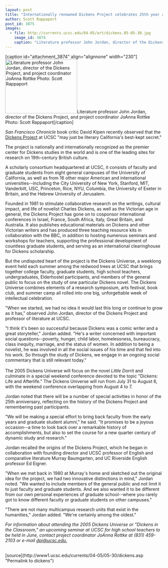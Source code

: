 ```yaml
---
layout: post
title: "Internationally renowned Dickens Project celebrates 25th year at UCSC"
author: Scott Rappaport
post_id: 3875
images:
  - file: http://currents.ucsc.edu/04-05/art/dickens.05-05-30.jpg
    image_id: 3874
    caption: "Literature professor John Jordan, director of the Dickens Project, and project coordinator JoAnna Rottke Photo: Scott Rappaport"
---
```


[caption id="attachment_3874" align="alignnone" width="230"]<a href="http://localhost/mysite/wp-content/uploads/2005/05/dickens.05-05-30.jpg"><img class="size-full wp-image-3874" src="http://localhost/mysite/wp-content/uploads/2005/05/dickens.05-05-30.jpg" alt="Literature professor John Jordan, director of the Dickens Project, and project coordinator JoAnna Rottke Photo: Scott Rappaport" width="230" height="173" /></a>Literature professor John Jordan, director of the Dickens Project, and project coordinator JoAnna Rottke Photo: Scott Rappaport[/caption]
<a name="content" id="content"></a>
<p>
  <i>San Francisco Chronicle</i> book critic David Kipen recently observed that the <a href="http://humwww.ucsc.edu/dickens/">Dickens Project</a> at UCSC "may just be literary California's best-kept secret."<br>
</p>
<p>
  The project is nationally and internationally recognized as the premier center for Dickens studies in the world and is one of the leading sites for research on 19th-century British culture.<br>
</p>
<p>
  A scholarly consortium headquartered at UCSC, it consists of faculty and graduate students from eight general campuses of the University of California, as well as from 16 other major American and international universities--including the City University of New York, Stanford, MIT, Vanderbilt, USC, Princeton, Rice, NYU, Columbia, the University of Exeter in Britain, and the Hebrew University of Jerusalem.<br>
</p>
<p>
  Founded in 1981 to stimulate collaborative research on the writings, cultural impact, and life of novelist Charles Dickens, as well as the Victorian age in general, the Dickens Project has gone on to cosponsor international conferences in Israel, France, South Africa, Italy, Great Britain, and Australia. It also publishes educational materials on Dickens and other Victorian writers and has produced three teaching resource kits in collaboration with the BBC, in addition to hosting numerous seminars and workshops for teachers, supporting the professional development of countless graduate students, and serving as an international clearinghouse for Dickens scholarship.<br>
</p>
<p>
  But the undisputed heart of the project is the Dickens Universe, a weeklong event held each summer among the redwood trees at UCSC that brings together college faculty, graduate students, high school teachers, undergraduates, Elderhostel participants, and members of the general public to focus on the study of one particular Dickens novel. The Dickens Universe combines elements of a research symposium, arts festival, book club, and summer camp all rolled into one big, unforgettable week of intellectual celebration.<br>
</p>
<p>
  "When we started, we had no idea it would last this long or continue to grow as it has," observed John Jordan, director of the Dickens Project and professor of literature at UCSC.<br>
</p>
<p>
  "I think it's been so successful because Dickens was a comic writer and a great storyteller," Jordan added. "He's a writer concerned with important social questions--poverty, hunger, child labor, homelessness, bureaucracy, class inequity, marriage, and the status of women. In addition to being a novelist, he was involved in all the social issues of his time and that fed into his work. So through the study of Dickens, we engage in an ongoing social commentary that is still relevant today."<br>
  <br>
  The 2005 Dickens Universe will focus on the novel <i>Little Dorrit</i> and culminate in a special weekend conference devoted to the topic "Dickens: Life and Afterlife." The Dickens Universe will run from July 31 to August 6, with the weekend conference overlapping from August 4 to 7.
</p>
<p>
  Jordan noted that there will be a number of special activities in honor of the 25th anniversary, reflecting on the history of the Dickens Project and remembering past participants.<br>
</p>
<p>
  "We will be making a special effort to bring back faculty from the early years and graduate student alumni," he said. "It promises to be a joyous occasion--a time to look back over a remarkable history of accomplishments, but also to set the course for a new quarter century of dynamic study and research."<br>
</p>
<p>
  Jordan recalled the origins of the Dickens Project, which he began in collaboration with founding director and UCSC professor of English and comparative literature Murray Baumgarten, and UC Riverside English professor Ed Eigner.<br>
</p>
<p>
  "When we met back in 1980 at Murray's home and sketched out the original idea for the project, we had two innovative distinctions in mind," Jordan noted. "We wanted to include members of the general public and not limit it to just faculty and graduate students. And we also wanted it to be different from our own personal experiences of graduate school--where you rarely got to know different faculty or graduate students on other campuses."<br>
</p>
<p>
  "There are not many multicampus research units that exist in the humanities," Jordan added. "We're certainly among the oldest."<br>
</p>
<p>
  <i>For information about attending the 2005 Dickens Universe or "Dickens in the Classroom," an upcoming seminar at UCSC for high school teachers to be held in June, contact project coordinator JoAnna Rottke at (831) 459-2103 or e-mail <a href="mailto:">dpi@ucsc.edu.</a></i><br>
  <br>
</p>
[source](http://www1.ucsc.edu/currents/04-05/05-30/dickens.asp "Permalink to dickens")
